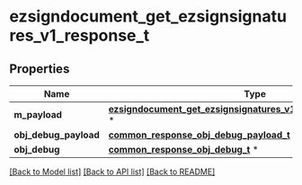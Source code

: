 # ezsigndocument_get_ezsignsignatures_v1_response_t

## Properties
Name | Type | Description | Notes
------------ | ------------- | ------------- | -------------
**m_payload** | [**ezsigndocument_get_ezsignsignatures_v1_response_m_payload_t**](ezsigndocument_get_ezsignsignatures_v1_response_m_payload.md) \* |  | 
**obj_debug_payload** | [**common_response_obj_debug_payload_t**](common_response_obj_debug_payload.md) \* |  | [optional] 
**obj_debug** | [**common_response_obj_debug_t**](common_response_obj_debug.md) \* |  | [optional] 

[[Back to Model list]](../README.md#documentation-for-models) [[Back to API list]](../README.md#documentation-for-api-endpoints) [[Back to README]](../README.md)


